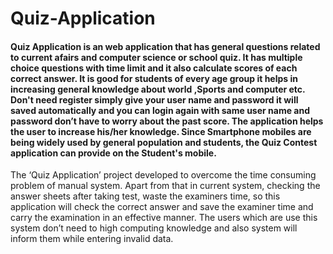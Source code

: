 # Quiz-Application
#### Quiz Application is an web application that has general questions related to current afairs and computer science or school quiz. It has multiple choice questions with time limit and it also calculate scores of each correct answer. It is good for students of every age group it helps in increasing general knowledge about world ,Sports and computer etc. Don't need register simply give your user name and password it will saved automatically and you can login again with same user name and password don’t have to worry about the past score. The application helps the user to increase his/her knowledge. Since Smartphone mobiles are being widely used by general population and students, the Quiz Contest application can provide on the Student's mobile.
The ‘Quiz Application’ project developed to overcome the time consuming problem of manual system. Apart from that in current system, checking the answer sheets after taking test, waste the examiners time, so this application will check the correct answer and save the examiner time and carry the examination in an effective manner. The users which are use this system don’t need to high computing knowledge and also system will inform them while entering invalid data.
